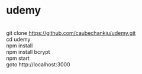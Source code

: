 # udemy

</br>git clone https://github.com/caubechankiu/udemy.git
</br>cd udemy
</br>npm install
</br>npm install bcrypt
</br>npm start
</br>goto http://localhost:3000
